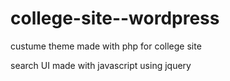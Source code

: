 # college-site--wordpress

custume theme made with php for college site

search UI made with javascript using jquery
